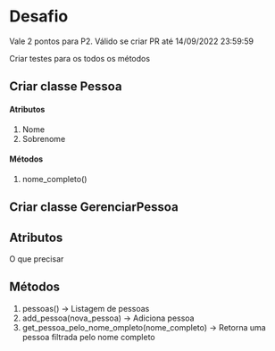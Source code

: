 # Desafio
Vale 2 pontos para P2. Válido se criar PR até 14/09/2022 23:59:59

Criar testes para os todos os métodos

## Criar classe Pessoa

#### Atributos
1. Nome
2. Sobrenome

#### Métodos
1. nome_completo()

## Criar classe GerenciarPessoa

## Atributos
O que precisar

## Métodos
1. pessoas() -> Listagem de pessoas
2. add_pessoa(nova_pessoa) -> Adiciona pessoa
3. get_pessoa_pelo_nome_ompleto(nome_completo) -> Retorna uma pessoa filtrada pelo nome completo

